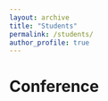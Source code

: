 ```yaml
---
layout: archive
title: "Students"
permalink: /students/
author_profile: true
---
```


Conference
======
